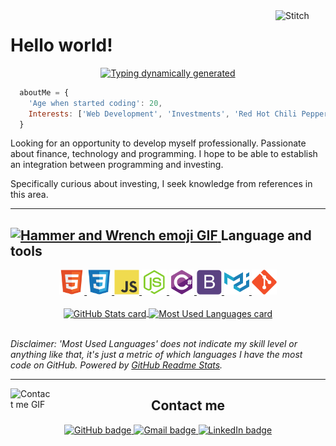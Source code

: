 <a href="https://en.wikipedia.org/wiki/Stitch_(Lilo_%26_Stitch)">
  <img align="right" alt="Stitch" src="https://media.giphy.com/media/zQZsoCpu3Ipq0/giphy.gif" width="80" />
</a>

<h1>Hello world!</h1>

<div align="center">
  <a href="https://gugadolzan.github.io/">
    <img alt="Typing dynamically generated" src="https://readme-typing-svg.herokuapp.com?color=67D2F0&size=24&center=true&vCenter=true&multiline=true&height=80&lines=My+name+is+Gustavo+Dolzan;but+you+can+call+me+Biza" />
  </a>
</div>

```javascript
  aboutMe = {
    'Age when started coding': 20,
    Interests: ['Web Development', 'Investments', 'Red Hot Chili Peppers'],
  }
```

<p>
  Looking for an opportunity to develop myself professionally. Passionate about finance, technology and programming. I hope to be able to establish an integration between programming and investing.

  Specifically curious about investing, I seek knowledge from references in this area.
</p>

<hr />

<h2>
  <a href="https://github.com/gugadolzan#-language-and-tools">
    <img alt="Hammer and Wrench emoji GIF" src="https://media.giphy.com/media/jSKBmKkvo2dPQQtsR1/giphy.gif" width="40" />
  <a/> Language and tools
</h2>
<div align="center">
  <a href="https://developer.mozilla.org/en-US/docs/Glossary/HTML5">
    <img alt="HTML5 badge" src="https://raw.githubusercontent.com/devicons/devicon/9f4f5cdb393299a81125eb5127929ea7bfe42889/icons/html5/html5-original.svg" width="40px" />
  </a>
  <a href="https://developer.mozilla.org/en-US/docs/Web/CSS">
    <img alt="CSS3 badge" src="https://raw.githubusercontent.com/devicons/devicon/9f4f5cdb393299a81125eb5127929ea7bfe42889/icons/css3/css3-original.svg" width="40px" />
  </a>
  <a href="https://developer.mozilla.org/en-US/docs/Web/JavaScript">
    <img alt="Javascript badge" src="https://raw.githubusercontent.com/devicons/devicon/9f4f5cdb393299a81125eb5127929ea7bfe42889/icons/javascript/javascript-original.svg" width="40px" />
  </a>
  <a href="https://nodejs.org/en/docs/">
    <img alt="Node.js badge" src="https://raw.githubusercontent.com/devicons/devicon/9f4f5cdb393299a81125eb5127929ea7bfe42889/icons/nodejs/nodejs-original.svg" width="40px" />
  </a>
  <a href="https://docs.microsoft.com/en-us/dotnet/csharp">
    <img alt="C# badge" src="https://github.com/devicons/devicon/blob/master/icons/csharp/csharp-original.svg" width="40px" />
  </a>
  <a href="https://getbootstrap.com/docs/4.1/getting-started/introduction">
    <img alt="Bootstrap badge" src="https://raw.githubusercontent.com/devicons/devicon/9f4f5cdb393299a81125eb5127929ea7bfe42889/icons/bootstrap/bootstrap-plain.svg" width="40px" />
  </a>
  <a href="https://material-ui.com">
    <img alt="Material-UI badge" src="https://raw.githubusercontent.com/devicons/devicon/9f4f5cdb393299a81125eb5127929ea7bfe42889/icons/materialui/materialui-original.svg" width="40px" />
  </a>
  <a href="https://git-scm.com/doc">
    <img alt="Git badge" src="https://raw.githubusercontent.com/devicons/devicon/9f4f5cdb393299a81125eb5127929ea7bfe42889/icons/git/git-original.svg" width="40px" >
  </a>
</div>

<br />

<div align="center">
  <a href="https://github.com/gugadolzan">
    <img alt="GitHub Stats card" align="center" height="180em" src="https://github-readme-stats.vercel.app/api?username=gugadolzan&count_private=true&custom_title=GitHub Stats&hide=issues&hide_rank=true&include_all_commits=true&show_icons=true&theme=react" />
  </a>
  <a href="https://github.com/gugadolzan">
    <img alt="Most Used Languages card" align="center" height="180em" src="https://github-readme-stats.vercel.app/api/top-langs/?username=gugadolzan&layout=compact&theme=react" />
  </a>
</div>

<br />

<i>Disclaimer: 'Most Used Languages' does not indicate my skill level or anything like that, it's just a metric of which languages I have the most code on GitHub. Powered by [GitHub Readme Stats](https://github.com/anuraghazra/github-readme-stats).</i>

<hr />

<a href="https://github.com/gugadolzan#contact-me">
  <img alt="Contact me GIF" align="left" src="https://media.giphy.com/media/GbxZdp9V9TojWhTFeK/giphy.gif" width="64" />
</a>

<div align="center">
  <h2>Contact me</h2>
  <a href="https://github.com/gugadolzan">
    <img alt="GitHub badge" src="https://img.shields.io/badge/GitHub-100000?style=for-the-badge&logo=github&logoColor=white" />
  </a>
  <a href="mailto:gudolzan@gmail.com">
    <img alt="Gmail badge" src="https://img.shields.io/badge/Gmail-D14836?style=for-the-badge&logo=gmail&logoColor=white" />
  </a>
  <a href="https://www.linkedin.com/in/gustavo-dolzan/">
    <img alt="LinkedIn badge" src="https://img.shields.io/badge/LinkedIn-0077B5?style=for-the-badge&logo=linkedin&logoColor=white" />
  </a>
</div>
